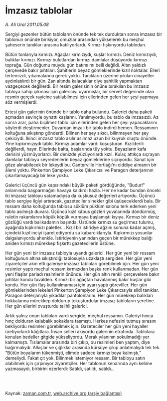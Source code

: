 # İmzasız tablolar

*A. Ali Ural 2011.05.08*

<td class="columnist-detail">
<p>Sergiyi gezenler bütün tabloların önünde tek tek durduktan sonra imzasız bir tablonun önünde birikiyor, omuzlar arasından yükselerek bu meçhul şaheserin tanıkları arasına katılıyorlardı. Kırmızı fışkırıyordu tablodan.</p>
<p>
<div id="haberMetinDiv">
<p> Bütün tonlarıyla kırmızı. Ağaçlar kırmızıydı, kuşlar kırmızı. Deniz kırmızıydı, balıklar kırmızı. Kırmızı bulutlardan kırmızı damlalar düşüyordu kırmızı toprağa. Gün doğumu muydu gün batımı mı belli değildi. Altın yaldızlı çerçevede bakır pıhtıları. Şahitlerin beyaz gömleklerinde kızıl noktalar. Elleri tertemizdi, yıkamalarına gerek yoktu. Tanıkların üzerine yıkılan cinayetler aydınlatılırdı bir gün. Zan altında kalacaklar diye şahitlik yapmaktan vazgeçecek değillerdi. Bir resim galerisinin önüne bırakılan bu imzasız tabloya sahip çıkması için galericiyi uyarmışlar, bir servet değerinde olan resmin gerçek rayicine satılabilmesi için ellerinden gelen her şeyi yapmaya söz vermişlerdi.
<p>Ertesi gün galerinin önünde bir tablo daha bulundu. Galerici daha paketi açmadan sevinçle oynattı kaşlarını. Yanılmıyordu, bu tablo da imzasızdı. Az sonra arar, paha biçilmez tablo için ellerinden gelen her şeyi yapacaklarını söylerdi eleştirmenler. Duvardan imzalı bir tablo indirdi hemen. Ressamının koltuğuna sıkıştırıp gönderdi. Bilinen her şey sıkıcı, bilinmeyen her şey çekiciydi. İkinci imzasız tablo asılır asılmaz uzun bir kuyruk oluştu önünde. Yine kıpkırmızıydı tablo. Kırmızı adamlar vardı koşuşturan. Kızılderili değillerdi, hayır. Ellerinde balta, başlarında tüy yoktu. Beyazların kafa derisini yüzmüyorlardı. Bir denizde yüzüyorlardı kızıl. Kulaç attıkça sıçrayan damlalar tabloyu seyredenlerin beyaz gömleklerine sıçrıyordu. Sanat için göze alınabilecek bir lekeydi bu. Canterville Hortlağı'nı ciddiye almanın bir âlemi yoktu. Pinkerton Şampiyon Leke Çıkarıcısı ve Paragon deterjanının çıkartamayacağı bir leke yoktu.
<p>Galerici üçüncü gün kapısındaki büyük paketi gördüğünde, "Budur!" anlamında başparmağını havaya kaldırdı hazla. Her ne kadar bundan önceki iki imzasız tabloyu satamadıysa da kuşkusuz değerleri artıyordu. Üçüncü tablo sergiye ilgiyi artıracak, gazeteciler sinekler gibi üşüşeceklerdi bala. Bir ressam daha koltuğunda tablosu süklüm püklüm salonu terk ederken yeni tablo asılmıştı duvara. Üçüncü kızıl kâbus gözleri yuvalarında döndürmüş, ruletin rakamlarını köpük köpük vurmaya başlamıştı kıyıya. Kırmızı bir deniz gözlüğü vardı balıkadamın başında. Üstünde kırmızı su geçirmez tulumu, ayağında kıpkırmızı paletler... Kızıl bir istiridye ağzını sonuna kadar açmış, içindeki kızıl inciyi işaret ediyordu su kabarcıklarıyla. Kıpkırmızı yosunlar dalgalanıyordu ahenkle. İstiridyenin yanından geçen bir mürekkep balığı aniden kırmızı mürekkep fışkırttı gazetecilerin üstüne.
<p>Her gün yeni bir imzasız tabloyla uyandı galerici. Her gün yeni bir ressam koltuğunun altına sıkıştırdığı tablosuyla uzaklaştı sergiden. Her gün yeni ziyaretçiler akın etti galeriye imzasız tabloları görebilmek için. Her gün yeni resimler yaptı meçhul ressam kırmızıdan başka renk kullanmadan. Her gün yeni flaşlar parladı resimlerin önünde. Her gün altın renkli çerçevelere bakır pıhtılar kondu tuvalden. Kırmızı bir ağaçtan havalanmış bakır kuşlar gibi kondu. Her gün flaş kullanılmaması için uyarı yaptı görevliler. Her gün gömleklerinden lekeleri Pinkerton Şampiyon Leke Çıkarıcısıyla sildi tanıklar. Paragon deterjanıyla yıkadılar pantolonlarını. Her gün mürekkep balıkları hokkalarına mürekkep doldurup tokuşturdular imzasız tabloların şerefine. Her gün ellerini ovuşturdu talihli galerici.
<p>Artık yalnız onun tabloları vardı sergide, meçhul ressamın. Galeriyi hınca hınç dolduran kalabalık sokaklara taşmıştı. Herkes nefesini tutmuş sırasını bekliyordu resimleri görebilmek için. Gazeteciler her gün yeni hayaller üretiyorlardı kâğıtlara. İnsan selleri akıyordu galerinin etrafında. Tablolara konulan bedeller gitgide yükseliyordu. Merak yılanının sokulmadığı yer kalmamıştı. Tıslamalar arasında biri çıkıp, bu resimleri ben yaptım, diye bağırmalıydı. Alkışlar ve çığlıklar arasında kürsüye çıkıp anlatmalıydı tek tek. "Bütün boyalarım tükenmişti, elimde sadece kırmızı boya kalmıştı," demeliydi. Fakat çıt yok. Bilinmek istemiyor ressam. Bir tabloyu satın alabilmek için çırpınıyor ziyaretçiler. Her tablonun kenarında aynı kelime yazmasaydı, birbirini ezerlerdi: Satıldı, satıldı, satıldı...</p></p></p></p></p></div>
</p>


<p><br>
		 </br></p></td>

Kaynak: [zaman.com.tr](http://zaman.com.tr/yazar.do?yazino=1131299), [web.archive.org (arşiv bağlantısı)](http://web.archive.org/web/20110809061521/http://www.zaman.com.tr:80/yazar.do?yazino=1131299)
